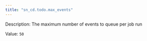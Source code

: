 ```yaml
---
title: "sn_cd.todo.max_events"
---
```


Description: The maximum number of events to queue per job run

Value: `50`